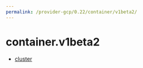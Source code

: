 ```yaml
---
permalink: /provider-gcp/0.22/container/v1beta2/
---
```


# container.v1beta2



* [cluster](cluster.md)